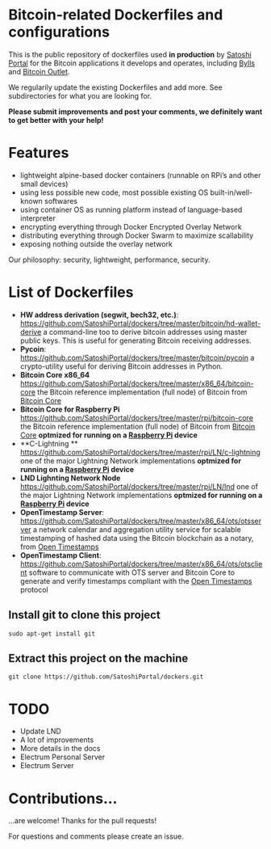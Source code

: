 # Bitcoin-related Dockerfiles and configurations

This is the public repository of dockerfiles used **in production** by [Satoshi Portal](www.satoshiportal.com) for the Bitcoin applications it develops and operates, including [Bylls](bylls.com) and [Bitcoin Outlet](www.bitcoinoutlet.com).

We regularily update the existing Dockerfiles and add more. See subdirectories for what you are looking for.

**Please submit improvements and post your comments, we definitely want to get better with your help!**

# Features

- lightweight alpine-based docker containers (runnable on RPi’s and other small devices)
- using less possible new code, most possible existing OS built-in/well-known softwares
- using container OS as running platform instead of language-based interpreter
- encrypting everything through Docker Encrypted Overlay Network
- distributing everything through Docker Swarm to maximize scallability
- exposing nothing outside the overlay network

Our philosophy: security, lightweight, performance, security.

# List of Dockerfiles

- **HW address derivation (segwit, bech32, etc.)**: https://github.com/SatoshiPortal/dockers/tree/master/bitcoin/hd-wallet-derive a command-line too to derive bitcoin addresses using master public keys. This is useful for generating Bitcoin receiving addresses.
- **Pycoin**: https://github.com/SatoshiPortal/dockers/tree/master/bitcoin/pycoin a crypto-utility useful for deriving Bitcoin addresses in Python.
- **Bitcoin Core x86_64** https://github.com/SatoshiPortal/dockers/tree/master/x86_64/bitcoin-core the Bitcoin reference implementation (full node) of Bitcoin from [Bitcoin Core](bitcoincore.org)
- **Bitcoin Core for Raspberry Pi** https://github.com/SatoshiPortal/dockers/tree/master/rpi/bitcoin-core  the Bitcoin reference implementation (full node) of Bitcoin from [Bitcoin Core](bitcoincore.org) **optmized for running on a [Raspberry Pi](www.raspberrypi.org) device**
- **C-Lightning ** https://github.com/SatoshiPortal/dockers/tree/master/rpi/LN/c-lightning one of the major Lightning Network implementations **optmized for running on a [Raspberry Pi](www.raspberrypi.org) device**
- **LND Lighnting Network Node** https://github.com/SatoshiPortal/dockers/tree/master/rpi/LN/lnd one of the major Lightning Network implementations **optmized for running on a [Raspberry Pi](www.raspberrypi.org) device**
- **OpenTimestamp Server**: https://github.com/SatoshiPortal/dockers/tree/master/x86_64/ots/otsserver a network calendar and aggregation utility service for scalable timestamping of hashed data using the Bitcoin blockchain as a notary, from [Open Timestamps](www.opentimestamps.org)
- **OpenTimestamp Client**: https://github.com/SatoshiPortal/dockers/tree/master/x86_64/ots/otsclient software to communicate with OTS server and Bitcoin Core to generate and verify timestamps compliant with the [Open Timestamps](www.opentimestamps.org) protocol

## Install git to clone this project

```shell
sudo apt-get install git
```

## Extract this project on the machine

```shell
git clone https://github.com/SatoshiPortal/dockers.git
```

# TODO

- Update LND
- A lot of improvements
- More details in the docs
- Electrum Personal Server
- Electrum Server

# Contributions...

...are welcome!  Thanks for the pull requests!

For questions and comments please create an issue.
